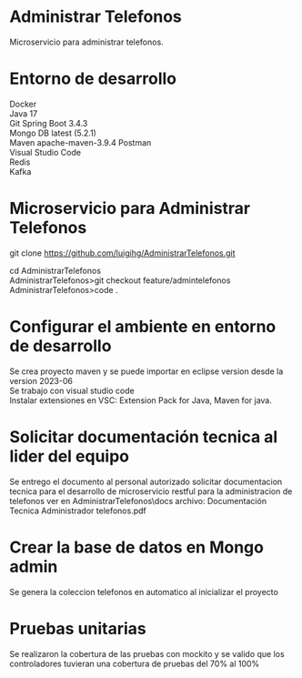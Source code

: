 # Administrar Telefonos
Microservicio para administrar telefonos.

# Entorno de desarrollo
Docker  
Java 17  
Git
Spring Boot 3.4.3  
Mongo DB latest (5.2.1)  
Maven apache-maven-3.9.4
Postman  
Visual Studio Code  
Redis  
Kafka  


# Microservicio para Administrar Telefonos
git clone https://github.com/luigihg/AdministrarTelefonos.git

cd AdministrarTelefonos  
AdministrarTelefonos>git checkout feature/admintelefonos  
AdministrarTelefonos>code .  

# Configurar el ambiente en entorno de desarrollo
Se crea proyecto maven y se puede importar en eclipse version desde la version 2023-06  
Se trabajo con visual studio code  
Instalar extensiones en VSC: Extension Pack for Java, Maven for java.  

# Solicitar documentación tecnica al lider del equipo
Se entrego el documento al personal autorizado solicitar documentacion tecnica para el desarrollo de microservicio restful para la administracion de telefonos
ver en AdministrarTelefonos\docs archivo: Documentación Tecnica Administrador telefonos.pdf

# Crear la base de datos en Mongo admin  
Se genera la coleccion telefonos en automatico al inicializar el proyecto

# Pruebas unitarias  
Se realizaron la cobertura de las pruebas con mockito y se valido que los controladores tuvieran una cobertura de pruebas del 70% al 100%